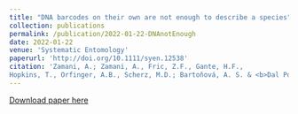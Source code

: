 ```yaml
---
title: "DNA barcodes on their own are not enough to describe a species"
collection: publications
permalink: /publication/2022-01-22-DNAnotEnough
date: 2022-01-22
venue: 'Systematic Entomology'
paperurl: 'http://doi.org/10.1111/syen.12538'
citation: 'Zamani, A.; Zamani, A., Fric, Z.F., Gante, H.F.,
Hopkins, T., Orfinger, A.B., Scherz, M.D.; Bartoňová, A. S. & <b>Dal Pos, D.</b> . (2022) DNA barcodes on their own are not enough to describe a species. <i>Systematics Entomology</i>, 47(3): 385–389.'
---
```


<script type='text/javascript' src='https://d1bxh8uas1mnw7.cloudfront.net/assets/embed.js'></script>

<p><div class='altmetric-embed' data-badge-type='donut' data-doi="10.1111/syen.12538"></div></p> 

[Download paper here](http://doi.org/10.1111/syen.12538)